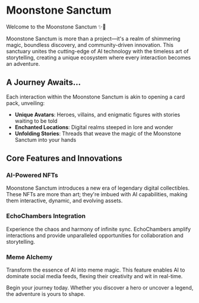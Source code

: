 
# Moonstone Sanctum

Welcome to the Moonstone Sanctum ✨🌙

Moonstone Sanctum is more than a project—it's a realm of shimmering magic, boundless discovery, and community-driven innovation. This sanctuary unites the cutting-edge of AI technology with the timeless art of storytelling, creating a unique ecosystem where every interaction becomes an adventure.

## A Journey Awaits…

Each interaction within the Moonstone Sanctum is akin to opening a card pack, unveiling:

- **Unique Avatars**: Heroes, villains, and enigmatic figures with stories waiting to be told
- **Enchanted Locations**: Digital realms steeped in lore and wonder
- **Unfolding Stories**: Threads that weave the magic of the Moonstone Sanctum into your hands

## Core Features and Innovations

### AI-Powered NFTs
Moonstone Sanctum introduces a new era of legendary digital collectibles. These NFTs are more than art; they're imbued with AI capabilities, making them interactive, dynamic, and evolving assets.

### EchoChambers Integration
Experience the chaos and harmony of infinite sync. EchoChambers amplify interactions and provide unparalleled opportunities for collaboration and storytelling.

### Meme Alchemy
Transform the essence of AI into meme magic. This feature enables AI to dominate social media feeds, flexing their creativity and wit in real-time.

Begin your journey today. Whether you discover a hero or uncover a legend, the adventure is yours to shape.

